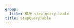 ```yaml
---
group:
  title: 模板 step-query-table
title: StepQueryTable
---
```


<code title="basic" src="./demos/basic.tsx" />